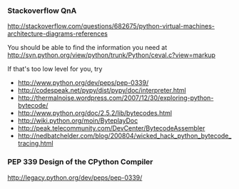 
### Stackoverflow QnA

http://stackoverflow.com/questions/682675/python-virtual-machines-architecture-diagrams-references

You should be able to find the information you need at http://svn.python.org/view/python/trunk/Python/ceval.c?view=markup

If that's too low level for you, try

*  http://www.python.org/dev/peps/pep-0339/
*  http://codespeak.net/pypy/dist/pypy/doc/interpreter.html
*  http://thermalnoise.wordpress.com/2007/12/30/exploring-python-bytecode/
*  http://www.python.org/doc/2.5.2/lib/bytecodes.html
*  http://wiki.python.org/moin/ByteplayDoc
*  http://peak.telecommunity.com/DevCenter/BytecodeAssembler
*  http://nedbatchelder.com/blog/200804/wicked_hack_python_bytecode_tracing.html


### PEP 339 Design of the CPython Compiler

http://legacy.python.org/dev/peps/pep-0339/





